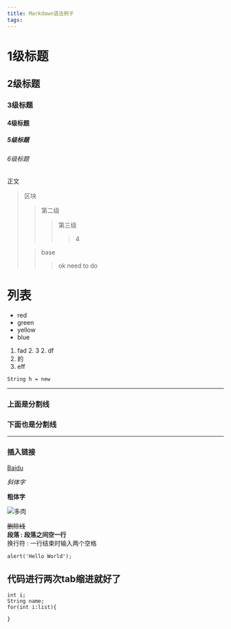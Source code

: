 ```yaml
---
title: Markdown语法例子
tags:
---
```


# 1级标题
## 2级标题
### 3级标题
#### 4级标题
##### 5级标题
###### 6级标题
正文    

<!-- more -->

> 区块
>
>
>> 第二级
>>> 第三级
>>>> 4
>
>> base
>>> ok
> need to do    

# 列表
* red
* green
* yellow
* blue    


1. fad
    2.  3
       2.  df
3.  的
 1. eff

```String h = new ```

***
### 上面是分割线
### 下面也是分割线
---

### 插入链接
[Baidu](http://www.baidu.com)

*斜体字*

**粗体字**


![多肉](http://img6.bdstatic.com/img/image/smallpic/duorou112.jpg)


~~删除线~~  
**段落 : 段落之间空一行**  
换行符 : 一行结束时输入两个空格

```alert('Hello World');```

## 代码进行两次tab缩进就好了  
    int i;
    String name;
    for(int i:list){

    }
